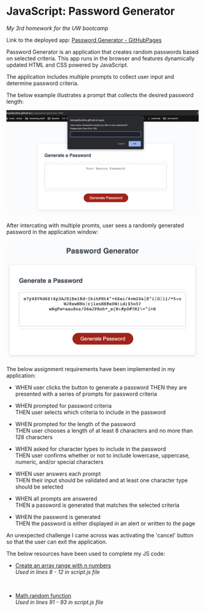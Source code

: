 # JavaScript: Password Generator

*My 3rd homework for the UW bootcamp*

Link to the deployed app: [Password Generator - GitHubPages](https://tanyasilyutina.github.io/js-password-generator-HW/)

Password Generator is an application that creates random passwords based on selected criteria. This app runs in the browser and features dynamically updated HTML and CSS powered by JavaScript. 

The application includes multiple prompts to collect user input and determine password criteria.

The below example illustrates a prompt that collects the desired password length:


![promt example](./Assets/Screenshot%202023-03-30%20at%208.53.41%20PM.png)


After intercating with multiple promts, user sees a randomly generated password in the application window:

![password example](./Assets/Screenshot%202023-03-30%20at%209.01.15%20PM.png)

The below assignment requirements have been implemented in my application:

* WHEN user clicks the button to generate a password 
  THEN they are presented with a series of prompts for password criteria

* WHEN prompted for password criteria <br />
THEN user selects which criteria to include in the password


* WHEN prompted for the length of the password <br />
THEN user chooses a length of at least 8 characters and no more than 128 characters


* WHEN asked for character types to include in the password <br />
THEN user confirms whether or not to include lowercase, uppercase, numeric, and/or special characters


* WHEN user answers each prompt <br />
THEN their input should be validated and at least one character type should be selected


* WHEN all prompts are answered <br />
THEN a password is generated that matches the selected criteria


* WHEN the password is generated <br />
THEN the password is either displayed in an alert or written to the page

An unexpected challenge I came across was activating the 'cancel' button so that the user can exit the application.

The below resources have been used to complete my JS code:
* [Create an array range with n numbers]( https://www.freecodecamp.org/news/javascript-range-create-an-array-of-numbers-with-the-from-method/)<br />
*Used in lines 8 - 12 in script.js file*
<br />

* [Math.random function](https://developer.mozilla.org/en-US/docs/Web/JavaScript/Reference/Global_Objects/Math/random) <br />
*Used in lines 91 - 93 in script.js file*



